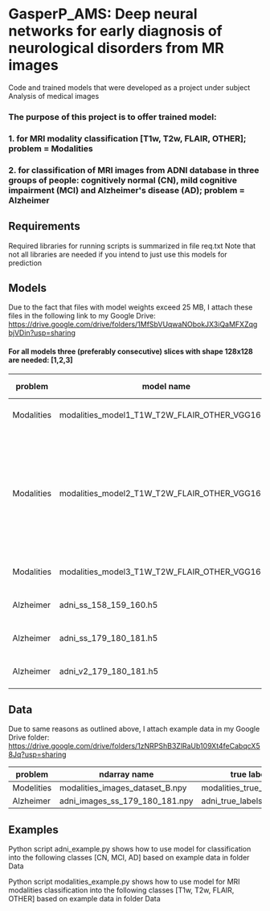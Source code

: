 # GasperP_AMS: Deep neural networks for early diagnosis of neurological disorders from MR images
Code and trained models that were developed as a project under subject Analysis of medical images

### The purpose of this project is to offer trained model:
### 1. for MRI modality classification [T1w, T2w, FLAIR, OTHER]; problem = Modalities
### 2. for classification of MRI images from ADNI database in three groups of people: cognitively normal (CN), mild cognitive impairment (MCI) and Alzheimer's disease (AD); problem = Alzheimer

## Requirements
Required libraries for running scripts is summarized in file req.txt
Note that not all libraries are needed if you intend to just use this models for prediction

## Models
Due to the fact that files with model weights exceed 25 MB, I attach these files in the following link to my Google Drive: https://drive.google.com/drive/folders/1MfSbVUqwaNObokJX3iQaMFXZqgbjVDin?usp=sharing

#### For all models three (preferably consecutive) slices with shape 128x128 are needed: [1,2,3]

| problem     | model name                                     | input shape          | slices  |
|-------------|------------------------------------------------|----------------------|---|
| Modalities  | modalities_model1_T1W_T2W_FLAIR_OTHER_VGG16.h5 | (None, 128, 128, 3) | [1,2,3]  |
| Modalities  | modalities_model2_T1W_T2W_FLAIR_OTHER_VGG16.h5 | [(None, 128, 128, 3), (None, 128, 128, 3), (None, 128, 128, 3)]   | [[1,1,1], [2,2,2], [3,3,3]]  |
| Modalities  | modalities_model3_T1W_T2W_FLAIR_OTHER_VGG16.h5 | (None, 128, 128, 3)  | [1,2,3]  |
| Alzheimer   | adni_ss_158_159_160.h5                          |  (None, 128, 128, 3) | [1,2,3]  |
| Alzheimer   | adni_ss_179_180_181.h5                          |  (None, 128, 128, 3) | [1,2,3]  |
| Alzheimer   | adni_v2_179_180_181.h5                          |  (None, 128, 128, 3) | [1,2,3]  |


## Data
Due to same reasons as outlined above, I attach example data in my Google Drive folder: https://drive.google.com/drive/folders/1zNRPShB3ZlRaUb109Xt4feCabqcX58Jq?usp=sharing

| problem    | ndarray name                                   | true labels dataframe                    |
|------------|------------------------------------------------|------------------------------------------|
| Modelities | modalities_images_dataset_B.npy                |  modalities_true_labels_dataset_B_df     |
| Alzheimer  | adni_images_ss_179_180_181.npy                 |  adni_true_labels_ss_179_180_181_df      | 

## Examples
Python script adni_example.py shows how to use model for classification into the following classes [CN, MCI, AD] based on example data in folder Data

Python script modalities_example.py shows how to use model for MRI modalities classification into the following classes [T1w, T2w, FLAIR, OTHER] based on example data in folder Data
